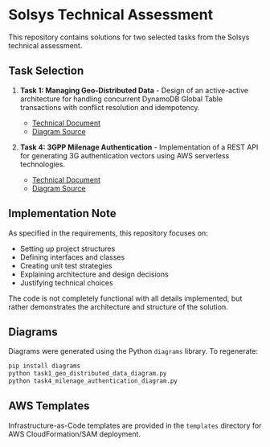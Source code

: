 # Solsys Technical Assessment

This repository contains solutions for two selected tasks from the Solsys technical assessment.

## Task Selection

1. **Task 1: Managing Geo-Distributed Data** - Design of an active-active architecture for handling concurrent DynamoDB Global Table transactions with conflict resolution and idempotency.
   - [Technical Document](task1_geo_distributed_data.md)
   - [Diagram Source](task1_geo_distributed_data_diagram.py)

2. **Task 4: 3GPP Milenage Authentication** - Implementation of a REST API for generating 3G authentication vectors using AWS serverless technologies.
   - [Technical Document](task4_milenage_authentication.md)
   - [Diagram Source](task4_milenage_authentication_diagram.py)

## Implementation Note

As specified in the requirements, this repository focuses on:
- Setting up project structures
- Defining interfaces and classes
- Creating unit test strategies
- Explaining architecture and design decisions
- Justifying technical choices

The code is not completely functional with all details implemented, but rather demonstrates the architecture and structure of the solution.

## Diagrams

Diagrams were generated using the Python `diagrams` library. To regenerate:

```bash
pip install diagrams
python task1_geo_distributed_data_diagram.py
python task4_milenage_authentication_diagram.py
```

## AWS Templates

Infrastructure-as-Code templates are provided in the `templates` directory for AWS CloudFormation/SAM deployment. 